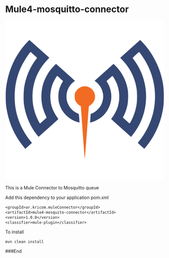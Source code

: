 # Mule4-mosquitto-connector
![](https://raw.githubusercontent.com/sms-ebarbeito/mule4-mosquitto-connector/main/icon/icon.svg?token=AVAE5LK6UBIDCWZKFL7MUB3BG7F6S)


This is a Mule Connector to Mosquitto queue


Add this dependency to your application pom.xml

```
<groupId>ar.kricom.muleConnector</groupId>
<artifactId>mule4-mosquito-connector</artifactId>
<version>1.0.0</version>
<classifier>mule-plugin</classifier>
```

To install 
```
mvn clean install
```

###End
